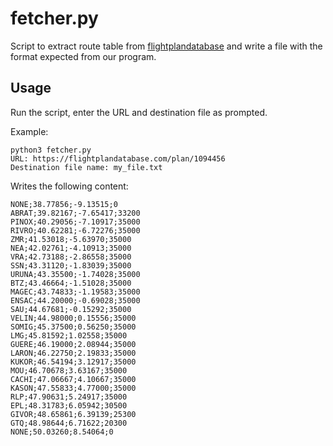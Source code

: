 # fetcher.py

Script to extract route table from [flightplandatabase](flightplandatabase.com) and write a file with the format expected from our program.

## Usage

Run the script, enter the URL and destination file as prompted.

Example:
```
python3 fetcher.py
URL: https://flightplandatabase.com/plan/1094456
Destination file name: my_file.txt
```

Writes the following content:
```
NONE;38.77856;-9.13515;0
ABRAT;39.82167;-7.65417;33200
PINOX;40.29056;-7.10917;35000
RIVRO;40.62281;-6.72276;35000
ZMR;41.53018;-5.63970;35000
NEA;42.02761;-4.10913;35000
VRA;42.73188;-2.86558;35000
SSN;43.31120;-1.83039;35000
URUNA;43.35500;-1.74028;35000
BTZ;43.46664;-1.51028;35000
MAGEC;43.74833;-1.19583;35000
ENSAC;44.20000;-0.69028;35000
SAU;44.67681;-0.15292;35000
VELIN;44.98000;0.15556;35000
SOMIG;45.37500;0.56250;35000
LMG;45.81592;1.02558;35000
GUERE;46.19000;2.08944;35000
LARON;46.22750;2.19833;35000
KUKOR;46.54194;3.12917;35000
MOU;46.70678;3.63167;35000
CACHI;47.06667;4.10667;35000
KASON;47.55833;4.77000;35000
RLP;47.90631;5.24917;35000
EPL;48.31783;6.05942;30500
GIVOR;48.65861;6.39139;25300
GTQ;48.98644;6.71622;20300
NONE;50.03260;8.54064;0
```

